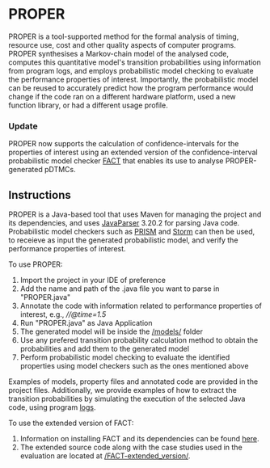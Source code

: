 # PROPER

PROPER is a tool-supported method for the formal analysis of timing, resource use, cost and other quality aspects of computer programs. PROPER synthesises a Markov-chain model of the analysed code, computes this quantitative model's transition probabilities using information from program logs, and employs probabilistic model checking to evaluate the performance properties of interest. Importantly, the probabilistic model can be reused to accurately predict how the program performance would change if the code ran on a different hardware platform, used a new function library, or had a different usage profile.

### Update
PROPER now supports the calculation of confidence-intervals for the properties of interest using an extended version of the confidence-interval probabilistic model checker [FACT](https://www-users.cs.york.ac.uk/~cap/FACT/) that enables its use to analyse PROPER-generated pDTMCs.

## Instructions

PROPER is a Java-based tool that uses Maven for managing the project and its dependencies, and uses [JavaParser](https://javaparser.org/) 3.20.2 for parsing Java code. Probabilistic model checkers such as [PRISM](https://www.prismmodelchecker.org/) and [Storm](https://www.stormchecker.org/) can then be used, to receieve as input the generated probabilistic model, and verify the performance properties of interest.

To use PROPER:
1. Import the project in your IDE of preference
2. Add the name and path of the .java file you want to parse in "PROPER.java"
3. Annotate the code with information related to performance properties of interest, e.g., *//@time=1.5*
4. Run "PROPER.java" as Java Application
3. The generated model will be inside the [/models/](../models/) folder
4. Use any prefered transition probability calculation method to obtain the probabilities and add them to the generated model
5. Perform probabilistic model checking to evaluate the identified properties using model checkers such as the ones mentioned above

Examples of models, property files and annotated code are provided in the project files. Additionally, we provide examples of how to extract the transition probabilities by simulating the execution of the selected Java code, using program [logs](../logs/).

To use the extended version of FACT:
1. Information on installing FACT and its dependencies can be found [here](https://www-users.cs.york.ac.uk/~cap/FACT/gettingstarted.html).
2. The extended source code along with the case studies used in the evaluation are located at [/FACT-extended_version/](../FACT-extended_version/).  
